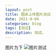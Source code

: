 ```yaml
---
layout: post
title: 图床上传图片测试
date: 2021-9-04
categories: blog
tags: [测试]
description: 测试。
---
```


图片为下
![图片测试](https://i.loli.net/2021/09/04/pWlMFZgYoudLN1r.png)
